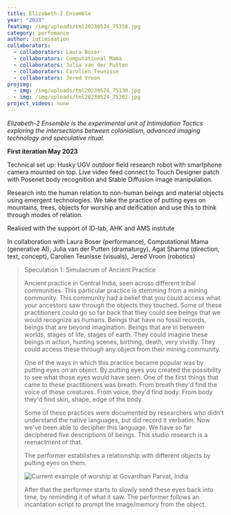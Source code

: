 ```yaml
---
title: Elizabeth-2 Ensemble
year: "2023"
featimg: /img/uploads/tml20230524_75350.jpg
category: perfomance
author: intimidation
collaborators:
  - collaborators: Laura Boser
  - collaborators: Computational Mama
  - collaborators: Julia van der Putten
  - collaborators: Carolien Teunisse
  - collaborators: Jered Vroon
projimg:
  - img: /img/uploads/tml20230524_75130.jpg
  - img: /img/uploads/tml20230524_75302.jpg
project_videos: none
---
```

*Elizabeth-2 Ensemble is the experimental unit of Intimidation Tactics exploring the intersections between colonialism, advanced imaging technology and speculative ritual.*

**First iteration May 2023**

Technical set up: Husky UGV outdoor field research robot with smartphone camera mounted on top. Live video feed connect to Touch Designer patch with Posenet body recognition and Stable Diffusion image manipulation.

Research into the human relation to non-human beings and material objects using emergent technologies. We take the practice of putting eyes on mountains, trees, objects for worship and deification and use this to think through modes of relation. 

R﻿ealised with the support of ID-lab, AHK and AMS institute 

In collaboration with Laura Boser (performance), C﻿omputational Mama (generative AI), Julia van der Putten (dramaturgy), Agat Sharma (direction, text, concept), Carolien Teunisse (visuals), Jered Vroon (robotics)

> Speculation 1: Simulacrum of Ancient Practice
>
> Ancient practice in Central India, seen across different tribal communities. This particular practice is stemming from a mining community. This community had a belief that you could access what your ancestors saw through the objects they touched. Some of these practitioners could go so far back that they could see beings that we would recognize as humans. Beings that have no fossil records, beings that are beyond imagination. Beings that are in between worlds, stages of life, stages of earth. They could imagine these beings in action, hunting scenes, birthing, death, very vividly. They could access these through any object from their mining community. 
>
> One of the ways in which this practice became popular was by putting eyes on an object. By putting eyes you created the possibility to see what those eyes would have seen. One of the first things that came to these practitioners was breath. From breath they'd find the voice of these creatures. From voice, they'd find body. From body they'd find skin, shape, edge of the body. 
>
> Some of these practices were documented by researchers who didn't understand the native languages, but did record it verbatim. Now we've been able to decipher this language. We have so far deciphered five descriptions of beings. This studio research is a reenactment of that. 
>
> The performer establishes a relationship with different objects by putting eyes on them. 
>
> ![Current example of worship at Govardhan Parvat, India](/img/uploads/scherm­afbeelding-2023-07-14-om-19.04.53.png "Current example of worship at Govardhan Parvat, India")
>
> After that the performer starts to slowly send these eyes back into time, by reminding it of what it saw. The performer follows an incantation script to prompt the image/memory from the object. 
>
>